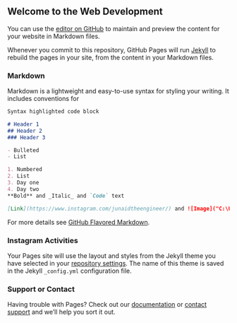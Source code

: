 ## Welcome to the Web Development

You can use the [editor on GitHub](https://github.com/junaidtheengineer/coursera-test/edit/main/README.md) to maintain and preview the content for your website in Markdown files.

Whenever you commit to this repository, GitHub Pages will run [Jekyll](https://jekyllrb.com/) to rebuild the pages in your site, from the content in your Markdown files.

### Markdown

Markdown is a lightweight and easy-to-use syntax for styling your writing. It includes conventions for

```markdown
Syntax highlighted code block

# Header 1
## Header 2
### Header 3

- Bulleted
- List

1. Numbered
2. List
3. Day one
4. Day two
**Bold** and _Italic_ and `Code` text

[Link](https://www.instagram.com/junaidtheengineer/) and ![Image]("C:\Users\junai\OneDrive\Desktop\IMG_20210123_135737.jpg")
```

For more details see [GitHub Flavored Markdown](https://www.instagram.com/junaidtheengineer/).

### Instagram Activities

Your Pages site will use the layout and styles from the Jekyll theme you have selected in your [repository settings](https://www.instagram.com/junaidtheengineer/). The name of this theme is saved in the Jekyll `_config.yml` configuration file.

### Support or Contact

Having trouble with Pages? Check out our [documentation](https://www.instagram.com/junaidtheengineer/) or [contact support](https://www.instagram.com/junaidtheengineer/) and we’ll help you sort it out.
